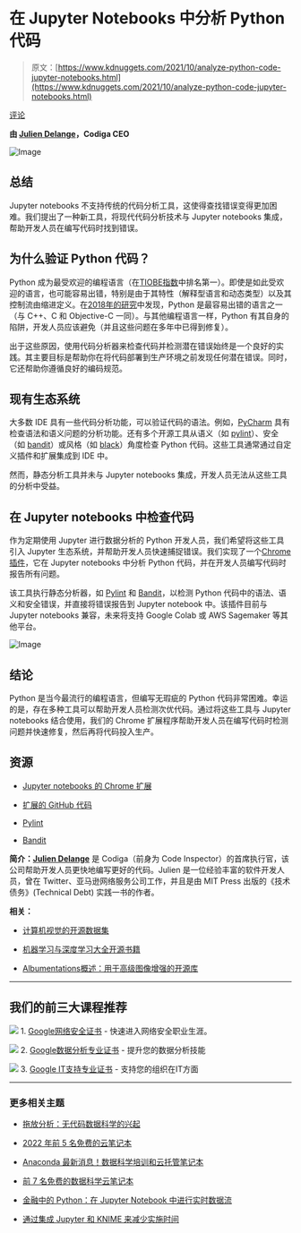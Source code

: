 # 在 Jupyter Notebooks 中分析 Python 代码

> 原文：[https://www.kdnuggets.com/2021/10/analyze-python-code-jupyter-notebooks.html](https://www.kdnuggets.com/2021/10/analyze-python-code-jupyter-notebooks.html)

[评论](#comments)

**由 [Julien Delange](https://www.linkedin.com/in/juli1/)，Codiga CEO**

![Image](../Images/05ab40eb82322f3b05051363d71b5f05.png)

## 总结

Jupyter notebooks 不支持传统的代码分析工具，这使得查找错误变得更加困难。我们提出了一种新工具，将现代代码分析技术与 Jupyter notebooks 集成，帮助开发人员在编写代码时找到错误。

## 为什么验证 Python 代码？

Python 成为最受欢迎的编程语言（在[TIOBE指数](https://www.tiobe.com/tiobe-index/)中排名第一）。即使是如此受欢迎的语言，也可能容易出错，特别是由于其特性（解释型语言和动态类型）以及其控制流由缩进定义。在[2018年的研究](https://developers.slashdot.org/story/18/01/01/0242218/which-programming-languages-are-most-prone-to-bugs)中发现，Python 是最容易出错的语言之一（与 C++、C 和 Objective-C 一同）。与其他编程语言一样，Python 有其自身的陷阱，开发人员应该避免（并且这些问题在多年中已得到修复）。

出于这些原因，使用代码分析器来检查代码并检测潜在错误始终是一个良好的实践。其主要目标是帮助你在将代码部署到生产环境之前发现任何潜在错误。同时，它还帮助你遵循良好的编码规范。

## 现有生态系统

大多数 IDE 具有一些代码分析功能，可以验证代码的语法。例如，[PyCharm](https://www.jetbrains.com/pycharm/) 具有检查语法和语义问题的分析功能。还有多个开源工具从语义（如 [pylint](https://pylint.org/)）、安全（如 [bandit](https://github.com/PyCQA/bandit)）或风格（如 [black](https://github.com/psf/black)）角度检查 Python 代码。这些工具通常通过自定义插件和扩展集成到 IDE 中。

然而，静态分析工具并未与 Jupyter notebooks 集成，开发人员无法从这些工具的分析中受益。

## 在 Jupyter notebooks 中检查代码

作为定期使用 Jupyter 进行数据分析的 Python 开发人员，我们希望将这些工具引入 Jupyter 生态系统，并帮助开发人员快速捕捉错误。我们实现了一个[Chrome 插件](https://chrome.google.com/webstore/detail/codiga/dbkhkhonmelajjempmoadocgneoadjge)，它在 Jupyter notebooks 中分析 Python 代码，并在开发人员编写代码时报告所有问题。

该工具执行静态分析器，如 [Pylint](https://pylint.org/) 和 [Bandit](https://github.com/PyCQA/bandit)，以检测 Python 代码中的语法、语义和安全错误，并直接将错误报告到 Jupyter notebook 中。该插件目前与 Jupyter notebooks 兼容，未来将支持 Google Colab 或 AWS Sagemaker 等其他平台。

![Image](../Images/4c81858ee0ce59e15a017a575ea72a70.png)

## 结论

Python 是当今最流行的编程语言，但编写无瑕疵的 Python 代码非常困难。幸运的是，存在多种工具可以帮助开发人员检测次优代码。通过将这些工具与 Jupyter notebooks 结合使用，我们的 Chrome 扩展程序帮助开发人员在编写代码时检测问题并快速修复，然后再将代码投入生产。

## 资源

+   [Jupyter notebooks 的 Chrome 扩展](https://chrome.google.com/webstore/detail/codiga/dbkhkhonmelajjempmoadocgneoadjge)

+   [扩展的 GitHub 代码](https://github.com/codeinspectorio/chrome-extension)

+   [Pylint](https://pylint.org/)

+   [Bandit](https://github.com/PyCQA/bandit)

**简介：[Julien Delange](https://www.linkedin.com/in/juli1/)** 是 Codiga（前身为 Code Inspector）的首席执行官，该公司帮助开发人员更快地编写更好的代码。Julien 是一位经验丰富的软件开发人员，曾在 Twitter、亚马逊网络服务公司工作，并且是由 MIT Press 出版的《技术债务》(Technical Debt) 实践一书的作者。

**相关：**

+   [计算机视觉的开源数据集](/2021/08/open-source-datasets-computer-vision.html)

+   [机器学习与深度学习大全开源书籍](/2021/09/machine-deep-learning-open-book.html)

+   [Albumentations概述：用于高级图像增强的开源库](/2021/07/overview-albumentations-open-source-library-advanced-image-augmentations.html)

* * *

## 我们的前三大课程推荐

![](../Images/0244c01ba9267c002ef39d4907e0b8fb.png) 1\. [Google网络安全证书](https://www.kdnuggets.com/google-cybersecurity) - 快速进入网络安全职业生涯。

![](../Images/e225c49c3c91745821c8c0368bf04711.png) 2\. [Google数据分析专业证书](https://www.kdnuggets.com/google-data-analytics) - 提升您的数据分析技能

![](../Images/0244c01ba9267c002ef39d4907e0b8fb.png) 3\. [Google IT支持专业证书](https://www.kdnuggets.com/google-itsupport) - 支持您的组织在IT方面

* * *

### 更多相关主题

+   [拖放分析：无代码数据科学的兴起](https://www.kdnuggets.com/drag-drop-analyze-the-rise-of-nocode-data-science)

+   [2022 年前 5 名免费的云笔记本](https://www.kdnuggets.com/2022/04/top-5-free-cloud-notebooks-2022.html)

+   [Anaconda 最新消息！数据科学培训和云托管笔记本](https://www.kdnuggets.com/2022/11/anaconda-new-anaconda-data-science-training-cloud-hosted-notebooks.html)

+   [前 7 名免费的数据科学云笔记本](https://www.kdnuggets.com/top-7-free-cloud-notebooks-for-data-science)

+   [金融中的 Python：在 Jupyter Notebook 中进行实时数据流](https://www.kdnuggets.com/python-in-finance-real-time-data-streaming-within-jupyter-notebook)

+   [通过集成 Jupyter 和 KNIME 来减少实施时间](https://www.kdnuggets.com/2021/12/cutting-implementation-time-integrating-jupyter-knime.html)
